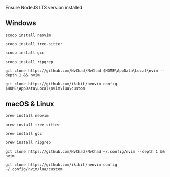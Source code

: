 Ensure NodeJS LTS version installed

## Windows

`scoop install neovim`

`scoop install tree-sitter`

`scoop install gcc`

`scoop install ripgrep`

`git clone https://github.com/NvChad/NvChad $HOME\AppData\Local\nvim --depth 1 && nvim`

`git clone https://github.com/ikibit/neovim-config $HOME\AppData\Local\nvim\lua\custom`

## macOS & Linux

`brew install neovim`

`brew install tree-sitter`

`brew install gcc`

`brew install ripgrep`

`git clone https://github.com/NvChad/NvChad ~/.config/nvim --depth 1 && nvim`

`git clone https://github.com/ikibit/neovim-config ~/.config/nvim/lua/custom`
